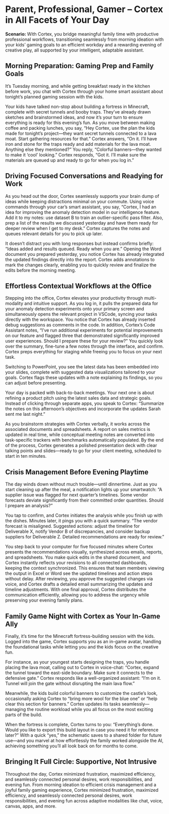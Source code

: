 # Parent, Professional, Gamer – Cortex in All Facets of Your Day

**Scenario:** With Cortex, you bridge meaningful family time with productive professional workflows, transitioning seamlessly from morning ideation with your kids’ gaming goals to an efficient workday and a rewarding evening of creative play, all supported by your intelligent, adaptable assistant.

## Morning Preparation: Gaming Prep and Family Goals

It’s Tuesday morning, and while getting breakfast ready in the kitchen before work, you chat with Cortex through your home smart assistant about tonight’s planned gaming session with the kids.

Your kids have talked non-stop about building a fortress in Minecraft, complete with secret tunnels and booby traps. They’ve already drawn sketches and brainstormed ideas, and now it’s your turn to ensure everything is ready for this evening’s fun. As you move between making coffee and packing lunches, you say, “Hey Cortex, use the plan the kids made for tonight’s project—they want secret tunnels connected to a lava moat. Start gathering resources for that.” Cortex answers, “On it. I’ll have iron and stone for the traps ready and add materials for the lava moat. Anything else they mentioned?” You reply, “Colorful banners—they wanted to make it ‘cool’ looking.” Cortex responds, “Got it. I’ll make sure the materials are queued up and ready to go for when you log in.”

## Driving Focused Conversations and Readying for Work

As you head out the door, Cortex seamlessly supports your brain dump of ideas while keeping distractions minimal on your commute. Using voice commands through your car’s smart assistant, you say, “Cortex, I had an idea for improving the anomaly detection model in our intelligence feature. Add it to my notes: use dataset B to train an outlier-specific pass filter. Also, prep a list of the results we discussed yesterday and have them ready for deeper review when I get to my desk.” Cortex captures the notes and queues relevant details for you to pick up later.

It doesn’t distract you with long responses but instead confirms briefly: “Ideas added and results queued. Ready when you are.” Opening the Word document you prepared yesterday, you notice Cortex has already integrated the updated findings directly into the report. Cortex adds annotations to mark the changes clearly, enabling you to quickly review and finalize the edits before the morning meeting.

## Effortless Contextual Workflows at the Office

Stepping into the office, Cortex elevates your productivity through multi-modality and intuitive support. As you log in, it pulls the prepared data for your anomaly detection experiments onto your primary screen and simultaneously opens the relevant project in VSCode, syncing your tasks directly with the workspace. You notice that Cortex has already inserted debug suggestions as comments in the code. In addition, Cortex’s Code Assistant notes, “I’ve run additional experiments for potential improvements on our feature and flagged three that demonstrated significantly improved user experiences. Should I prepare these for your review?” You quickly look over the summary, fine-tune a few notes through the interface, and confirm. Cortex preps everything for staging while freeing you to focus on your next task.

Switching to PowerPoint, you see the latest data has been embedded into your slides, complete with suggested data visualizations tailored to your goals. Cortex flags these updates with a note explaining its findings, so you can adjust before presenting.

Your day is packed with back-to-back meetings. Your next one is about refining a product pitch using the latest sales data and strategic goals. Instead of clicking through separate apps, you speak to Cortex: “Summarize the notes on this afternoon’s objectives and incorporate the updates Sarah sent me last night.”

As you brainstorm strategies with Cortex verbally, it works across the associated documents and spreadsheets. A report on sales metrics is updated in real time, while conceptual meeting notes are converted into task-specific trackers with benchmarks automatically populated. By the end of the process, Cortex generates a polished presentation deck with clear talking points and slides—ready to go for your client meeting, scheduled to start in ten minutes.

## Crisis Management Before Evening Playtime

The day winds down without much trouble—until dinnertime. Just as you start cleaning up after the meal, a notification lights up your smartwatch: “A supplier issue was flagged for next quarter’s timelines. Some vendor forecasts deviate significantly from their committed order quantities. Should I prepare an analysis?”

You tap to confirm, and Cortex initiates the analysis while you finish up with the dishes. Minutes later, it pings you with a quick summary. “The vendor forecast is misaligned. Suggested actions: adjust the timeline for Deliverable X, notify Vendor B of discrepancies, and consider backup suppliers for Deliverable Z. Detailed recommendations are ready for review.”

You step back to your computer for five focused minutes where Cortex presents the recommendations visually, synthesized across emails, reports, and spreadsheets. You make quick edits in the shared document, and Cortex instantly reflects your revisions to all connected dashboards, keeping the context synchronized. This ensures that team members viewing the output in Excel or Word see the updated timelines and action steps without delay. After reviewing, you approve the suggested changes via voice, and Cortex drafts a detailed email summarizing the updates and timeline adjustments. With one final approval, Cortex distributes the communication efficiently, allowing you to address the urgency while preserving your evening family plans.

## Family Game Night with Cortex as Your In-Game Ally

Finally, it’s time for the Minecraft fortress-building session with the kids. Logged into the game, Cortex supports you as an in-game avatar, handling the foundational tasks while letting you and the kids focus on the creative fun.

For instance, as your youngest starts designing the traps, you handle placing the lava moat, calling out to Cortex in voice-chat: “Cortex, expand the tunnel toward the east-side boundary. Make sure it connects to the defensive gate.” Cortex responds like a well-organized assistant: “I’m on it. Tunnel will join the gate without disrupting the main lava flow.”

Meanwhile, the kids build colorful banners to customize the castle’s look, occasionally asking Cortex to “bring more wool for the blue one” or “help clear this section for banners.” Cortex updates its tasks seamlessly—managing the routine workload while you all focus on the most exciting parts of the build.

When the fortress is complete, Cortex turns to you: “Everything’s done. Would you like to export this build layout in case you need it for reference later?” With a quick “yes,” the schematic saves to a shared folder for future use—and you marvel at how effortlessly the family worked alongside the AI, achieving something you’ll all look back on for months to come.

## Bringing It Full Circle: Supportive, Not Intrusive

Throughout the day, Cortex minimized frustration, maximized efficiency, and seamlessly connected personal desires, work responsibilities, and evening fun. From morning ideation to efficient crisis management and a joyful family gaming experience, Cortex minimized frustration, maximized efficiency, and seamlessly connected personal desires, work responsibilities, and evening fun across adaptive modalities like chat, voice, canvas, apps, and more.
